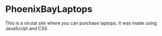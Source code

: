# PhoenixBayLaptops
This is a virutal site where you can purchase laptops. It was made using JavaScript and CSS. 
